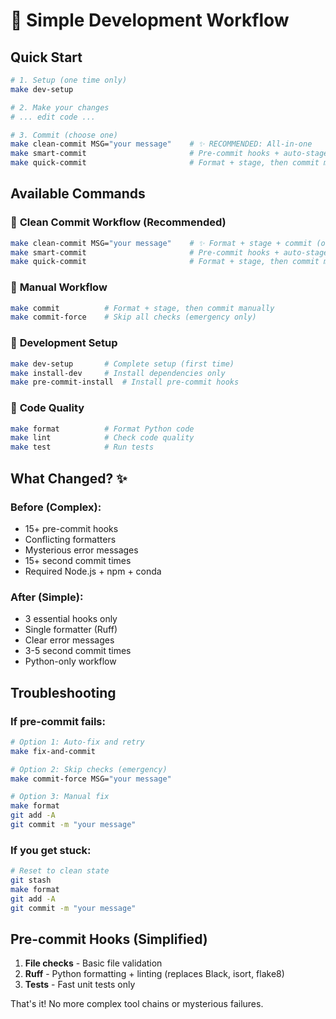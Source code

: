 # 🚀 Simple Development Workflow

## Quick Start

```bash
# 1. Setup (one time only)
make dev-setup

# 2. Make your changes
# ... edit code ...

# 3. Commit (choose one)
make clean-commit MSG="your message"    # ✨ RECOMMENDED: All-in-one
make smart-commit                       # Pre-commit hooks + auto-stage
make quick-commit                       # Format + stage, then commit manually
```

## Available Commands

### 🎯 **Clean Commit Workflow (Recommended)**
```bash
make clean-commit MSG="your message"    # ✨ Format + stage + commit (one command)
make smart-commit                       # Pre-commit hooks + auto-stage
make quick-commit                       # Format + stage, then commit manually
```

### 🔧 **Manual Workflow**
```bash
make commit          # Format + stage, then commit manually
make commit-force    # Skip all checks (emergency only)
```

### 🔧 **Development Setup**
```bash
make dev-setup       # Complete setup (first time)
make install-dev     # Install dependencies only
make pre-commit-install  # Install pre-commit hooks
```

### 🧹 **Code Quality**
```bash
make format          # Format Python code
make lint            # Check code quality
make test            # Run tests
```

## What Changed? ✨

### Before (Complex):
- 15+ pre-commit hooks
- Conflicting formatters
- Mysterious error messages
- 15+ second commit times
- Required Node.js + npm + conda

### After (Simple):
- 3 essential hooks only
- Single formatter (Ruff)
- Clear error messages
- 3-5 second commit times
- Python-only workflow

## Troubleshooting

### If pre-commit fails:
```bash
# Option 1: Auto-fix and retry
make fix-and-commit

# Option 2: Skip checks (emergency)
make commit-force MSG="your message"

# Option 3: Manual fix
make format
git add -A
git commit -m "your message"
```

### If you get stuck:
```bash
# Reset to clean state
git stash
make format
git add -A
git commit -m "your message"
```

## Pre-commit Hooks (Simplified)

1. **File checks** - Basic file validation
2. **Ruff** - Python formatting + linting (replaces Black, isort, flake8)
3. **Tests** - Fast unit tests only

That's it! No more complex tool chains or mysterious failures.
